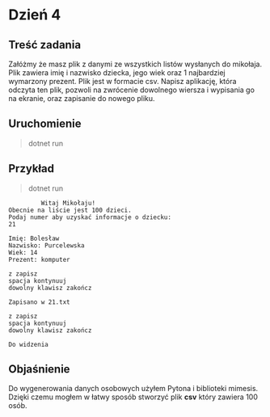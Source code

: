 # Dzień 4

## Treść zadania
Załóżmy że masz plik z danymi ze wszystkich listów wysłanych do mikołaja. Plik zawiera imię i nazwisko dziecka, jego wiek oraz 1 najbardziej wymarzony prezent.
Plik jest w formacie csv.
Napisz aplikację, która odczyta ten plik, pozwoli na zwrócenie dowolnego wiersza i wypisania go na ekranie, oraz zapisanie do nowego pliku.

## Uruchomienie
> dotnet run

## Przykład 
> dotnet run

```
         Witaj Mikołaju!
Obecnie na liście jest 100 dzieci.
Podaj numer aby uzyskać informacje o dziecku:
21

Imię: Bolesław 
Nazwisko: Purcelewska 
Wiek: 14 
Prezent: komputer
  
z zapisz 
spacja kontynuuj 
dowolny klawisz zakończ

Zapisano w 21.txt

z zapisz 
spacja kontynuuj 
dowolny klawisz zakończ

Do widzenia
```
## Objaśnienie
Do wygenerowania danych osobowych użyłem Pytona i biblioteki mimesis.
Dzięki czemu mogłem w łatwy sposób stworzyć plik **csv** który zawiera 100 osób.